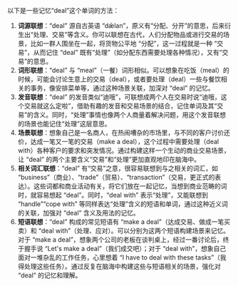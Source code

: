以下是一些记忆“deal”这个单词的方法：
1. **词源联想**：“deal” 源自古英语 “dǣlan”，原义有“分配、分开”的意思，后来衍生出“处理、交易”等含义。你可以联想在古代，人们分配物品或进行交易的场景，比如一群人围坐在一起，将货物公平地 “分配”，这一过程就是一种 “交易”，从而记住 “deal” 既有“处理”（如分配东西需要处理各种情况），又有“交易”的意思。
2. **词形联想**：“deal” 与 “meal”（一餐）词形相似。可以想象在吃饭（meal）的时候，可能会讨论生意上的交易（deal），或者要处理（deal）一些与餐饮相关的事务，像安排菜单等，通过这种场景关联，加深对 “deal” 的记忆。
3. **发音联想**：“deal” 的发音类似“迪哦”，可联想成两个人在交易时说“迪哦，这个交易就这么定啦”，借助有趣的发音和交易场景的结合，记住单词及其“交易”的含义。同时，“处理”事情也像两个人商量着解决问题，用这个发音联想的场景也能记住“处理”这层意思。
4. **场景联想**：想象自己是一名商人，在热闹嘈杂的市场里，与不同的客户讨价还价，达成一笔又一笔的交易（make a deal），这个过程中需要处理（deal with）各种客户的要求和突发情况。通过构建这样一个生动的商业交易场景，让 “deal” 的两个主要含义“交易”和“处理”更加直观地印在脑海中。
5. **相关词汇联想**：“deal” 有“交易”之意，很容易联想到与之相关的词汇，如 “business”（商业）、“trade”（贸易）、“transaction”（交易，更正式的表达）。这些词都和商业活动有关，将它们放在一起记忆，当想到商业范畴的词时，就容易想起 “deal”。同时，“deal with” 表示“处理”，又能联想到 “handle”“cope with” 等同样表达“处理”含义的短语和单词，通过这种近义词的关联，加强对 “deal” 含义及用法的记忆。
6. **短语联想**：“deal” 构成的常见短语有 “make a deal”（达成交易、做成一笔买卖）和 “deal with”（处理、应对）。可以分别为这两个短语构建场景来记忆。对于 “make a deal”，想象两个公司的老板在谈判桌上，经过一番讨论后，终于握手说 “Let's make a deal”（我们成交吧）；对于 “deal with”，想象自己面对一堆杂乱的工作任务，心里想着 “I have to deal with these tasks”（我得处理这些任务）。通过反复在脑海中构建这些与短语相关的场景，强化对 “deal” 的记忆和理解。 